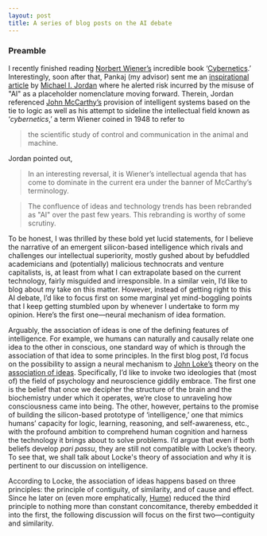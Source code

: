 ```yaml
---
layout: post
title: A series of blog posts on the AI debate
---
```


### Preamble

I recently finished reading [Norbert Wiener’s](https://en.wikipedia.org/wiki/Norbert_Wiener) incredible book ‘[Cybernetics](https://www.amazon.com/Cybernetics-Second-Control-Communication-Machine/dp/026273009X).’ Interestingly, soon after that, Pankaj (my advisor) sent me an [inspirational article](https://medium.com/@mijordan3/artificial-intelligence-the-revolution-hasnt-happened-yet-5e1d5812e1e7) by [Michael I. Jordan](https://en.wikipedia.org/wiki/Michael_I._Jordan) where he alerted risk incurred by the misuse of "AI" as a placeholder nomenclature moving forward. Therein, Jordan referenced [John McCarthy’s](https://en.wikipedia.org/wiki/John_McCarthy_(computer_scientist)) provision of intelligent systems based on the tie to logic as well as his attempt to sideline the intellectual field known as ‘*cybernetics*,’ a term Wiener coined in 1948 to refer to 

> the scientific study of control and communication in the animal and machine. 

Jordan pointed out, 

> In an interesting reversal, it is Wiener’s intellectual agenda that has come to dominate in the current era under the banner of McCarthy’s terminology.


> The confluence of ideas and technology trends has been rebranded as "AI" over the past few years. This rebranding is worthy of some scrutiny.

To be honest, I was thrilled by these bold yet lucid statements, for I believe the narrative of an emergent silicon-based intelligence which rivals and challenges our intellectual superiority, mostly gushed about by befuddled academicians and (potentially) malicious technocrats and venture capitalists, is, at least from what I can extrapolate based on the current technology, fairly misguided and irresponsible. In a similar vein, I’d like to blog about my take on this matter. However, instead of getting right to this AI debate, I’d like to focus first on some marginal yet mind-boggling points that I keep getting stumbled upon by whenever I undertake to form my opinion. Here’s the first one—neural mechanism of idea formation. 

Arguably, the association of ideas is one of the defining features of intelligence. For example, we humans can naturally and causally relate one idea to the other in conscious, one standard way of which is through the association of that idea to some principles. In the first blog post, I’d focus on the possibility to assign a neural mechanism to [John Loke’s](https://en.wikipedia.org/wiki/John_Locke) theory on the [association of ideas](https://en.wikipedia.org/wiki/Association_of_ideas). Specifically, I’d like to invoke two ideologies that (most of) the field of psychology and neuroscience giddily embrace. The first one is the belief that once we decipher the structure of the brain and the biochemistry under which it operates, we’re close to unraveling how consciousness came into being. The other, however, pertains to the promise of building the silicon-based prototype of ‘intelligence,’ one that mimics humans’ capacity for logic, learning, reasoning, and self-awareness, etc., with the profound ambition to comprehend human cognition and harness the technology it brings about to solve problems. I’d argue that even if both beliefs develop *pari passu*, they are still not compatible with Locke’s theory. To see that, we shall talk about Locke's theory of association and why it is pertinent to our discussion on intelligence.

According to Locke, the association of ideas happens based on three principles: the principle of contiguity, of similarity, and of cause and effect.  Since he later on (even more emphatically, [Hume](https://en.wikipedia.org/wiki/David_Hume)) reduced the third principle to nothing more than constant concomitance, thereby embedded it into the first, the following discussion will focus on the first two—contiguity and similarity. 

